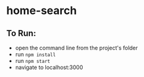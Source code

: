# home-search

## To Run:
- open the command line from the project's folder
- run `npm install`
- run `npm start`
- navigate to localhost:3000
